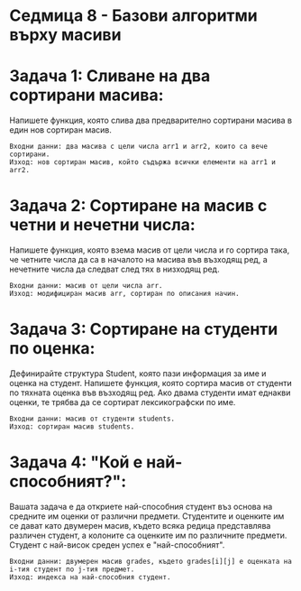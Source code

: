# Седмица 8 - Базови алгоритми върху масиви

Задача 1: Сливане на два сортирани масива:
=

Напишете функция, която слива два предварително сортирани масива в един нов сортиран масив.

    Входни данни: два масива с цели числа arr1 и arr2, които са вече сортирани.
    Изход: нов сортиран масив, който съдържа всички елементи на arr1 и arr2.

Задача 2: Сортиране на масив с четни и нечетни числа:
=

Напишете функция, която взема масив от цели числа и го сортира така, че четните числа да са в началото на масива във възходящ ред, а нечетните числа да следват след тях в низходящ ред.

    Входни данни: масив от цели числа arr.
    Изход: модифициран масив arr, сортиран по описания начин.

Задача 3: Сортиране на студенти по оценка:
=

Дефинирайте структура Student, която пази информация за име и оценка на студент. Напишете функция, която сортира масив от студенти по тяхната оценка във възходящ ред. Ако двама студенти имат еднакви оценки, те трябва да се сортират лексикографски по име.

    Входни данни: масив от студенти students.
    Изход: сортиран масив students.

Задача 4: "Кой е най-способният?":
=

Вашата задача е да откриете най-способния студент въз основа на средните им оценки от различни предмети. Студентите и оценките им се дават като двумерен масив, където всяка редица представлява различен студент, а колоните са оценките им по различните предмети. Студент с най-висок среден успех е "най-способният".

    Входни данни: двумерен масив grades, където grades[i][j] е оценката на i-тия студент по j-тия предмет.
    Изход: индекса на най-способния студент.
